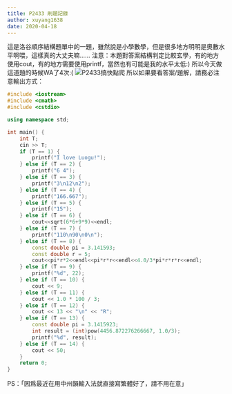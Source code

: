 ```yaml
---
title: P2433 刷題記錄
author: xuyang1638
date: 2020-04-18
---
```

這是洛谷順序結構題單中的一題，雖然說是小學數學，但是很多地方明明是奧數水平啊喂，這樣真的大丈夫嘛……
注意：本題對答案結構判定比較玄學，有的地方使用cout，有的地方需要使用printf，當然也有可能是我的水平太低:)
所以今天做這道題的時候WA了4次:(
![P2433搞快點爬](https://images.cnblogs.com/cnblogs_com/kozumi/1730575/o_200418124344P2433%E7%88%AC.png)
所以如果要看答案/題解，請務必注意輸出方式：
```cpp
#include <iostream>
#include <cmath>
#include <cstdio>

using namespace std;

int main() {
    int T;
    cin >> T;
    if (T == 1) {
        printf("I love Luogu!");
    } else if (T == 2) {
        printf("6 4");
    } else if (T == 3) {
        printf("3\n12\n2");
    } else if (T == 4) {
        printf("166.667");
    } else if (T == 5) {
        printf("15");
    } else if (T == 6) {
        cout<<sqrt(6*6+9*9)<<endl;
    } else if (T == 7) {
        printf("110\n90\n0\n");
    } else if (T == 8) {
        const double pi = 3.141593;
        const double r = 5;
        cout<<pi*r*2<<endl<<pi*r*r<<endl<<4.0/3*pi*r*r*r<<endl;
    } else if (T == 9) {
        printf("%d", 22);
    } else if (T == 10) {
        cout << 9;
    } else if (T == 11) {
        cout << 1.0 * 100 / 3;
    } else if (T == 12) {
        cout << 13 << "\n" << "R";
    } else if (T == 13) {
        const double pi = 3.1415923;
        int result = (int)pow(4456.872276266667, 1.0/3);
        printf("%d", result);
    } else if (T == 14) {
        cout << 50;
    }
    return 0;
}
```

PS：「因爲最近在用中州韻輸入法就直接寫繁體好了，請不用在意」